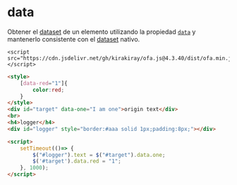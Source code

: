 # data

Obtener el [dataset](https://developer.mozilla.org/es/docs/Web/API/HTMLElement/dataset) de un elemento utilizando la propiedad [`data`](https://developer.mozilla.org/es/docs/Web/API/HTMLElement/style) y mantenerlo consistente con el [dataset](https://developer.mozilla.org/es/docs/Web/API/HTMLElement/dataset) nativo.

<html-viewer>

```
<script src="https://cdn.jsdelivr.net/gh/kirakiray/ofa.js@4.3.40/dist/ofa.min.js"></script>
```

```html
<style>
    [data-red="1"]{
        color:red;
    }
</style>
<div id="target" data-one="I am one">origin text</div>
<br>
<h4>logger</h4>
<div id="logger" style="border:#aaa solid 1px;padding:8px;"></div>

<script>
    setTimeout(()=> {
        $("#logger").text = $("#target").data.one;
        $('#target').data.red = "1";
    }, 1000);
</script>
```

</html-viewer>
